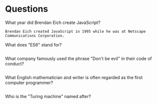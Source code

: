 # Questions

What year did Brendan Eich create JavaScript?

```
Brendan Eich created JavaScript in 1995 while he was at Netscape Communications Corporation.

```

What does "ES6" stand for?

```

```

What company famously used the phrase "Don't be evil" in their code of conduct?

```

```

What English mathematician and writer is often regarded as the first computer programmer?

```

```

Who is the "Turing machine" named after?

```

```
